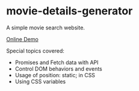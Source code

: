 # movie-details-generator

A simple movie search website.

<a href="https://avanisaxena9.github.io/movie-details-generator/">Online Demo</a>

Special topics covered:

- Promises and Fetch data with API  
- Control DOM behaviors and events  
- Usage of position: static; in CSS  
- Using CSS variables  

